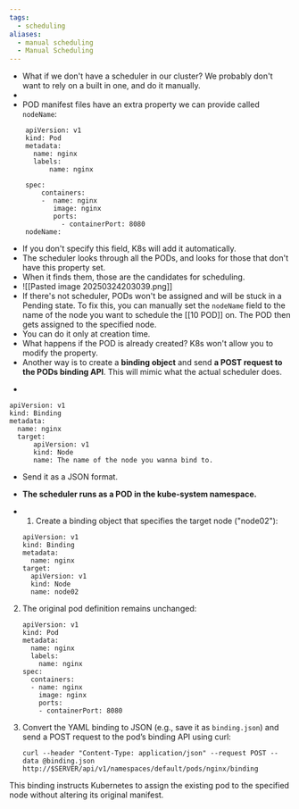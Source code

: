 ```yaml
---
tags:
  - scheduling
aliases:
  - manual scheduling
  - Manual Scheduling
---
```

- What if we don't have a scheduler in our cluster? We probably don't want to rely on a built in one, and do it manually.
- 
- POD manifest files have an extra property we can provide called `nodeName`:
```
	apiVersion: v1 
	kind: Pod
	metadata: 
	  name: nginx
	  labels: 
		  name: nginx
	
	spec:
		containers:
		-  name: nginx
		   image: nginx
		   ports:
		     - containerPort: 8080
	nodeName:
```
- If you don't specify this field, K8s will add it automatically.
- The scheduler looks through all the PODs, and looks for those that don't have this property set.
- When it finds them, those are the candidates for scheduling.
- ![[Pasted image 20250324203039.png]]
- If there's not scheduler, PODs won't be assigned and will be stuck in a Pending state. To fix this, you can manually set the `nodeName` field to the name of the node you want to schedule the [[10 POD]] on. The POD then gets assigned to the specified node.
- You can do it only at creation time. 
- What happens if the POD is already created? K8s won't allow you to modify the property.
- Another way is to create a **binding object** and send **a POST request to the PODs binding API**. This will mimic what the actual scheduler does. 
- ```
```
apiVersion: v1 
kind: Binding
metadata: 
  name: nginx
  target: 
	  apiVersion: v1
	  kind: Node
	  name: The name of the node you wanna bind to.
```

- Send it as a JSON format.
- **The scheduler runs as a POD in the kube-system namespace.**
- 1. Create a binding object that specifies the target node ("node02"):

    ```
    apiVersion: v1
    kind: Binding
    metadata:
      name: nginx
    target:
      apiVersion: v1
      kind: Node
      name: node02
    ```

2. The original pod definition remains unchanged:

    ```
    apiVersion: v1
    kind: Pod
    metadata:
      name: nginx
      labels:
        name: nginx
    spec:
      containers:
      - name: nginx
        image: nginx
        ports:
        - containerPort: 8080
    ```

3. Convert the YAML binding to JSON (e.g., save it as `binding.json`) and send a POST request to the pod’s binding API using curl:

    ```
    curl --header "Content-Type: application/json" --request POST --data @binding.json http://$SERVER/api/v1/namespaces/default/pods/nginx/binding
    ```
    

This binding instructs Kubernetes to assign the existing pod to the specified node without altering its original manifest.

